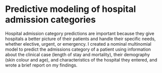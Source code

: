 # Predictive modeling of hospital admission categories
Hospital admission category predictions are important because they give hospitals a better picture of their patients and handle their specific needs, whether elective, urgent, or emergency. I created a nominal multinomial model to predict the admissions category of a patient using information about the clinical case (length of stay and mortality), their demography (skin colour and age), and characteristics of the hospital they entered, and wrote a brief report on my findings.
